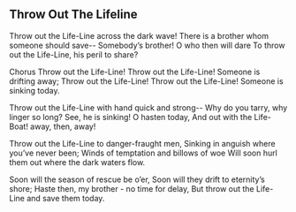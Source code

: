 ## Throw Out The Lifeline

Throw out the Life-Line across the dark wave!
There is a brother whom someone should save--
Somebody’s brother! O who then will dare
To throw out the Life-Line, his peril to share?

Chorus
Throw out the Life-Line! Throw out the Life-Line!
Someone is drifting away;
Throw out the Life-Line! Throw out the Life-Line!
Someone is sinking today.

Throw out the Life-Line with hand quick and strong--
Why do you tarry, why linger so long?
See, he is sinking! O hasten today,
And out with the Life-Boat! away, then, away!

Throw out the Life-Line to danger-fraught men,
Sinking in anguish where you’ve never been;
Winds of temptation and billows of woe
Will soon hurl them out where the dark waters flow.

Soon will the season of rescue be o’er,
Soon will they drift to eternity’s shore;
Haste then, my brother - no time for delay,
But throw out the Life-Line and save them today. 
